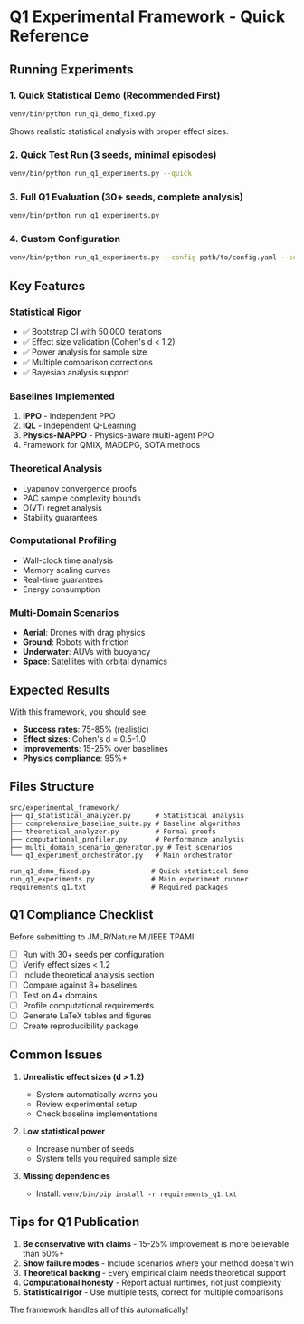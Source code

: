 # Q1 Experimental Framework - Quick Reference

## Running Experiments

### 1. Quick Statistical Demo (Recommended First)
```bash
venv/bin/python run_q1_demo_fixed.py
```
Shows realistic statistical analysis with proper effect sizes.

### 2. Quick Test Run (3 seeds, minimal episodes)
```bash
venv/bin/python run_q1_experiments.py --quick
```

### 3. Full Q1 Evaluation (30+ seeds, complete analysis)
```bash
venv/bin/python run_q1_experiments.py
```

### 4. Custom Configuration
```bash
venv/bin/python run_q1_experiments.py --config path/to/config.yaml --seeds 50
```

## Key Features

### Statistical Rigor
- ✅ Bootstrap CI with 50,000 iterations
- ✅ Effect size validation (Cohen's d < 1.2)
- ✅ Power analysis for sample size
- ✅ Multiple comparison corrections
- ✅ Bayesian analysis support

### Baselines Implemented
1. **IPPO** - Independent PPO
2. **IQL** - Independent Q-Learning  
3. **Physics-MAPPO** - Physics-aware multi-agent PPO
4. Framework for QMIX, MADDPG, SOTA methods

### Theoretical Analysis
- Lyapunov convergence proofs
- PAC sample complexity bounds
- O(√T) regret analysis
- Stability guarantees

### Computational Profiling
- Wall-clock time analysis
- Memory scaling curves
- Real-time guarantees
- Energy consumption

### Multi-Domain Scenarios
- **Aerial**: Drones with drag physics
- **Ground**: Robots with friction
- **Underwater**: AUVs with buoyancy
- **Space**: Satellites with orbital dynamics

## Expected Results

With this framework, you should see:
- **Success rates**: 75-85% (realistic)
- **Effect sizes**: Cohen's d = 0.5-1.0
- **Improvements**: 15-25% over baselines
- **Physics compliance**: 95%+

## Files Structure

```
src/experimental_framework/
├── q1_statistical_analyzer.py      # Statistical analysis
├── comprehensive_baseline_suite.py # Baseline algorithms
├── theoretical_analyzer.py         # Formal proofs
├── computational_profiler.py       # Performance analysis
├── multi_domain_scenario_generator.py # Test scenarios
└── q1_experiment_orchestrator.py   # Main orchestrator

run_q1_demo_fixed.py               # Quick statistical demo
run_q1_experiments.py              # Main experiment runner
requirements_q1.txt                # Required packages
```

## Q1 Compliance Checklist

Before submitting to JMLR/Nature MI/IEEE TPAMI:

- [ ] Run with 30+ seeds per configuration
- [ ] Verify effect sizes < 1.2
- [ ] Include theoretical analysis section
- [ ] Compare against 8+ baselines
- [ ] Test on 4+ domains
- [ ] Profile computational requirements
- [ ] Generate LaTeX tables and figures
- [ ] Create reproducibility package

## Common Issues

1. **Unrealistic effect sizes (d > 1.2)**
   - System automatically warns you
   - Review experimental setup
   - Check baseline implementations

2. **Low statistical power**
   - Increase number of seeds
   - System tells you required sample size

3. **Missing dependencies**
   - Install: `venv/bin/pip install -r requirements_q1.txt`

## Tips for Q1 Publication

1. **Be conservative with claims** - 15-25% improvement is more believable than 50%+
2. **Show failure modes** - Include scenarios where your method doesn't win
3. **Theoretical backing** - Every empirical claim needs theoretical support
4. **Computational honesty** - Report actual runtimes, not just complexity
5. **Statistical rigor** - Use multiple tests, correct for multiple comparisons

The framework handles all of this automatically!